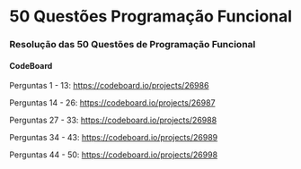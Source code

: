 # 50 Questões Programação Funcional
### Resolução das 50 Questões de Programação Funcional

#### CodeBoard

Perguntas 1 - 13: https://codeboard.io/projects/26986

Perguntas 14 - 26: https://codeboard.io/projects/26987

Perguntas 27 - 33: https://codeboard.io/projects/26988

Perguntas 34 - 43: https://codeboard.io/projects/26989

Perguntas 44 - 50: https://codeboard.io/projects/26998
